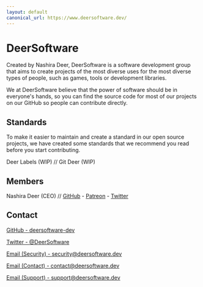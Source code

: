 ```yaml
---
layout: default
canonical_url: https://www.deersoftware.dev/
---
```


# DeerSoftware

Created by Nashira Deer, DeerSoftware is a software development group that aims
to create projects of the most diverse uses for the most diverse types of
people, such as games, tools or development libraries.

We at DeerSoftware believe that the power of software should be in everyone's
hands, so you can find the source code for most of our projects on our GitHub
so people can contribute directly.

## Standards

To make it easier to maintain and create a standard in our open source projects,
we have created some standards that we recommend you read before you start contributing.

Deer Labels (WIP) // Git Deer (WIP)

## Members

Nashira Deer (CEO) //
[GitHub](https://github.com/NashiraDeer) -
[Patreon](https://www.patreon.com/nashiradeer) -
[Twitter](https://twitter.com/NashiraDeer)

## Contact

[GitHub - deersoftware-dev](https://github.com/deersoftware-dev)

[Twitter - @DeerSoftware](https://twitter.com/DeerSoftware)

[Email (Security) - security@deersoftware.dev](mailto:security@deersoftware.dev)

[Email (Contact) - contact@deersoftware.dev](mailto:contact@deersoftware.dev)

[Email (Support) - support@deersoftware.dev](mailto:support@deersoftware.dev)
